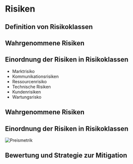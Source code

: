 # Risiken
## Definition von Risikoklassen

## Wahrgenommene Risiken
## Einordnung der Risiken in Risikoklassen
* Marktrisiko
* Kommunikationsrisiken
* Ressourcenrisiko
* Technische Risiken
* Kundenrisiken
* Wartungsrisko

## Wahrgenommene Risiken
## Einordnung der Risiken in Risikoklassen
![Preismetrik](Risiken-Raw/Risikoklassen.PNG)

## Bewertung und Strategie zur Mitigation
